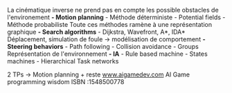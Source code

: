 La cinématique inverse ne prend pas en compte les possible obstacles de l'environement
**-  Motion planning**
	- Méthode déterministe
	- Potential fields
	- Méthode probabiliste
Toute ces méthodes ramène à une représentation graphique
**- Search algorithms**
	- Dijkstra, Wavefront, A*, IDA*
Déplacement, simulation de foule -> modélisation de comportement
**- Steering behaviors**
	- Path following
	- Collision avoidance
	- Groups
Représentation de l'environnement
**- IA**
	- Rule based machine
	- States machines
	- Hierarchical Task networks

2 TPs -> Motion planning + reste
www.aigamedev.com
AI Game programming wisdom ISBN :1548500778